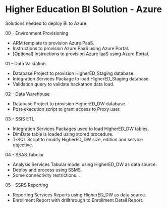 # Higher Education BI Solution - Azure 

Solutions needed to deploy BI to Azure:

00 - Environment Provisioning
* ARM template to provision Azure PaaS.
* Instructions to provision Azure PaaS using Azure Portal.
* [Optional] Instructions to provision Azure IaaS using Azure Portal.

01 - Data Validation
* Database Project to provision HigherED_Staging database.
* Integration Services Package to load HigherED_Staging database.
* Validation query to validate hackathon data load.

02 - Data Warehouse
* Database Project to provision HigherED_DW database.
* Post-execution script to grant access to Proxy user.

03 - SSIS ETL
* Integration Services Packages used to load HigherED_DW tables.
* DimDate table is loaded using stored procedure.
* T-SQL Script to modify HigherED_DW size, edition and service objective.

04 - SSAS Tabular
* Analysis Services Tabular model using HigherED_DW as data source.
* Deploy and process using SSMS.
* Some connectivity restrictions...

05 - SSRS Reporting
* Reporting Services Reports using HigherED_DW as data source.
* Enrollment Report with drillthrough to Enrollment Detail Report.
